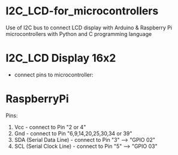 # I2C_LCD-for_microcontrollers

Use of I2C bus to connect LCD display with Arduino &amp; Raspberry Pi microcontrollers with Python and C programming language

# I2C_LCD Display 16x2

- connect pins to microcontroller:

 # RaspberryPi

Pins:
1. Vcc - connect to Pin "2 or 4"
2. Gnd - connect to Pin "6,9,14,20,25,30,34 or 39"
3. SDA (Serial Data Line) - connect to Pin "3" --> "GPIO 02"
4. SCL (Serial Clock Line) - connect to Pin "5" --> "GPIO 03"
